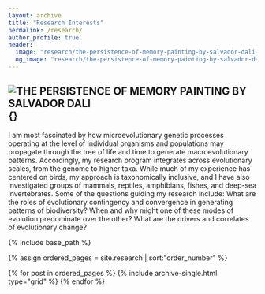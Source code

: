 ```yaml
---
layout: archive
title: "Research Interests"
permalink: /research/
author_profile: true
header:
  image: "research/the-persistence-of-memory-painting-by-salvador-dali-uhd-4k-wallpaper.jpg"
  og_image: "research/the-persistence-of-memory-painting-by-salvador-dali-uhd-4k-wallpaper.jpg"
---
```


## ![THE PERSISTENCE OF MEMORY PAINTING BY SALVADOR DALI](research/the-persistence-of-memory-painting-by-salvador-dali-uhd-4k-wallpaper.jpg){}

I am most fascinated by how microevolutionary genetic processes operating at the level of individual organisms and populations may propagate through the tree of life and time to generate macroevolutionary patterns. Accordingly, my research program integrates across evolutionary scales, from the genome to higher taxa. While much of my experience has centered on birds, my approach is taxonomically inclusive, and I have also investigated groups of mammals, reptiles, amphibians, fishes, and deep-sea invertebrates. Some of the questions guiding my research include: What are the roles of evolutionary contingency and convergence in generating patterns of biodiversity? When and why might one of these modes of evolution predominate over the other? What are the drivers and correlates of evolutionary change?

<nbsp>

{% include base_path %}

{% assign ordered_pages = site.research \| sort:"order_number" %}

{% for post in ordered_pages %} {% include archive-single.html type="grid" %} {% endfor %}
